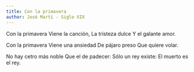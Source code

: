 ```yaml
---
title: Con la primavera
author: José Martí - Siglo XIX
---
```

Con la primavera
Viene la canción,
La tristeza dulce
Y el galante amor.

Con la primavera
Viene una ansiedad
De pájaro preso
Que quiere volar.

No hay cetro más noble
Que el de padecer:
Sólo un rey existe:
El muerto es el rey.
